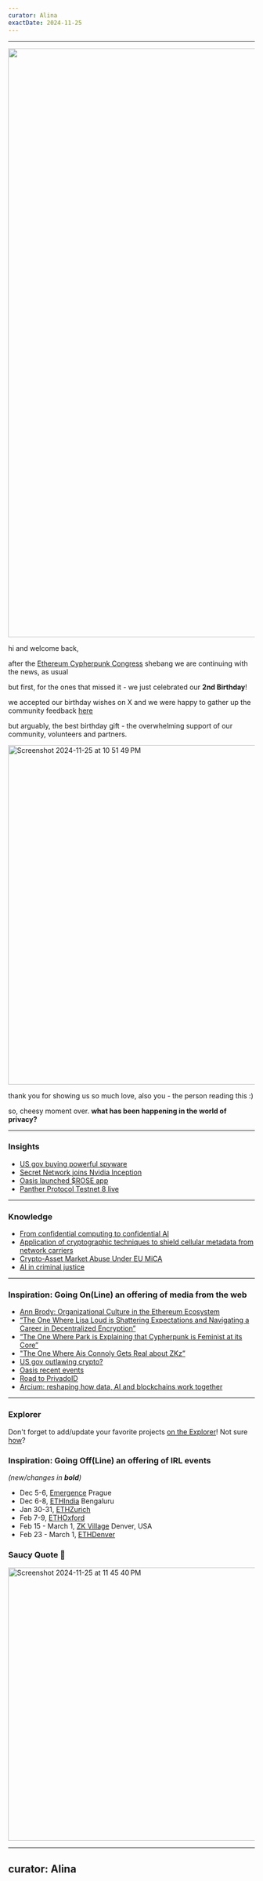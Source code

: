 ```yaml
---
curator: Alina
exactDate: 2024-11-25
---
```


<!--
### Insights

### Knowledge

### Inspiration

### Inspiration: Going On(Line) an offering of media from the web

### Inspiration: Going Off(Line) an offering of IRL events 

### Explorer 

### Saucy Quote
-->

---

<img width="1200" alt="" src="https://raw.githubusercontent.com/web3privacy/news/refs/heads/main/data/img/web3privacy%20rome%20meetup%20by%20jensei.png">



hi and welcome back, 

after the [Ethereum Cypherpunk Congress](https://lu.ma/w3pn-meetup-devcon7) shebang we are continuing with the news, as usual

but first, for the ones that missed it - we just celebrated our **2nd Birthday**! 


we accepted our birthday wishes on X and we were happy to gather up the community feedback [here](https://mirror.xyz/0x0f1F3DAf416B74DB3DE55Eb4D7513a80F4841073/VYszh2TDpNpyEmSNUCJtGxtJj0-CDzEqr0RKdArUxHw)


but arguably, the best birthday gift - the overwhelming support of our community, volunteers and partners. 

<img width="692" alt="Screenshot 2024-11-25 at 10 51 49 PM" src="https://github.com/user-attachments/assets/a4b3b395-3526-42e1-bf56-1babd53106bf">


thank you for showing us so much love, also you - the person reading this :)


so, cheesy moment over. 
**what has been happening in the world of privacy?**

---

### Insights
- [US gov buying powerful spyware](https://www.newyorker.com/news/news-desk/the-technology-the-trump-administration-could-use-to-hack-your-phone)
- [Secret Network joins Nvidia Inception](https://scrt.network/blog/nvidia-inception/)
- [Oasis launched $ROSE app](https://x.com/oasisprotocol/status/1860559235576447442?s=46)
- [Panther Protocol Testnet 8 live](https://blog.pantherprotocol.io/testnet-stage-8-enhancing-utxo-management-compliance-and-scalability/)
  
---

### Knowledge
- [From confidential computing to confidential AI](https://www.iex.ec/academy/confidential-ai)
- [Application of cryptographic techniques to shield cellular metadata from network carriers](https://www.aclu.org/news/privacy-technology/new-mobile-phone-service-shows-we-can-have-both-privacy-and-nice-things)
- [Crypto-Asset Market Abuse Under EU MiCA](https://www.cambridge.org/core/journals/european-journal-of-risk-regulation/article/cryptoasset-market-abuse-under-eu-mica/FDC11EC096728B9EF1097A5346F0EF27)
- [AI in criminal justice](https://www.eff.org/deeplinks/2024/11/ai-criminal-justice-trend-attorneys-need-know-about)

---

### Inspiration: Going On(Line) an offering of media from the web
- [Ann Brody: Organizational Culture in the Ethereum Ecosystem](https://app.devcon.org/schedule/U7SNLQ)
- [“The One Where Lisa Loud is Shattering Expectations and Navigating a Career in Decentralized Encryption”](https://youtu.be/gWpSe9s9Ib4?feature=shared)
- [“The One Where Park is Explaining that Cypherpunk is Feminist at its Core”](https://youtu.be/5krSUieJVH0?feature=shared)
- ["The One Where Ais Connoly Gets Real about ZKz”](https://youtu.be/Kt9M3c0b0cc?feature=shared)
- [US gov outlawing crypto?](https://www.youtube.com/embed/WFJkqAFi1ZQ?start=1434)
- [Oasis recent events](https://x.com/oasisprotocol/status/1860976772386586914?s=46)
- [Road to PrivadoID](https://x.com/espaciocripto/status/1860016997129683401?s=46)
- [Arcium: reshaping how data, AI and blockchains work together](https://www.youtube.com/watch?v=S0Xy_p7Agcg)

---

### Explorer 

Don't forget to add/update your favorite projects [on the Explorer](https://explorer.web3privacy.info/project/create)!
Not sure [how](https://mirror.xyz/0x0f1F3DAf416B74DB3DE55Eb4D7513a80F4841073/Ri2ZMIq6Os-ZKQyT_l6a5F1-gJURySvvwNRKzBvNpWM)?


### Inspiration: Going Off(Line) an offering of IRL events 
*(new/changes in **bold**)*

* Dec 5-6, [Emergence](https://emergence.xyz/) Prague
* Dec 6-8, [ETHIndia](https://ethindia2024.devfolio.co/) Bengaluru
* Jan 30-31, [ETHZurich](https://ethereumzuri.ch/)
* Feb 7-9, [ETHOxford](https://ethoxford.io/)
* Feb 15 - March 1, [ZK Village](https://www.zklab.systems/zk-village) Denver, USA
* Feb 23 - March 1, [ETHDenver](https://www.ethdenver.com/)


### Saucy Quote 🥫
<img width="557" alt="Screenshot 2024-11-25 at 11 45 40 PM" src="https://github.com/user-attachments/assets/528f8c17-c0d5-4989-b920-dec613f12f9f">


---
curator: Alina
---
